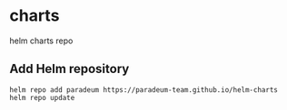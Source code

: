 # charts
helm charts repo

## Add Helm repository

```
helm repo add paradeum https://paradeum-team.github.io/helm-charts
helm repo update
```


